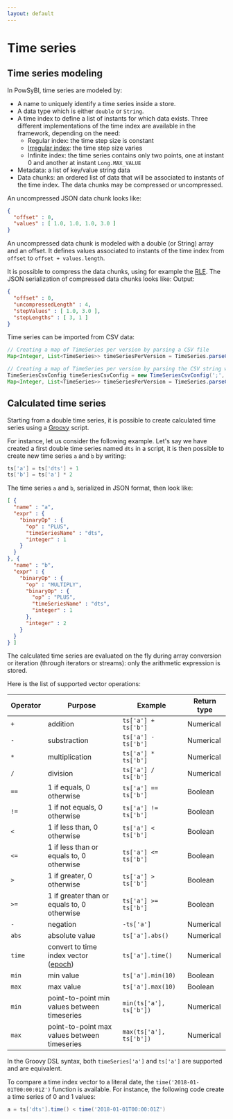 ```yaml
---
layout: default
---
```


# Time series

## Time series modeling

In PowSyBl, time series are modeled by:
- A name to uniquely identify a time series inside a store.
- A data type which is either `double` or `String`.
- A time index to define a list of instants for which data exists. Three different implementations of the time index are available
in the framework, depending on the need:
    - Regular index: the time step size is constant
    - [Irregular index](https://en.wikipedia.org/wiki/Unevenly_spaced_time_series): the time step size varies
    - Infinite index: the time series contains only two points, one at instant 0 and another at instant `Long.MAX_VALUE`
- Metadata: a list of key/value string data
- Data chunks: an ordered list of data that will be associated to instants of the time index. The data chunks may be compressed or uncompressed.

An uncompressed JSON data chunk looks like:
```json
{
  "offset" : 0,
  "values" : [ 1.0, 1.0, 1.0, 3.0 ]
}
```
An uncompressed data chunk is modeled with a double (or String) array and an offset. 
It defines values associated to instants of the time index from `offset` to `offset + values.length`.

It is possible to compress the data chunks, using for example the [RLE](https://fr.wikipedia.org/wiki/Run-length_encoding).
The JSON serialization of compressed data chunks looks like:
Output:
```json
{
  "offset" : 0,
  "uncompressedLength" : 4,
  "stepValues" : [ 1.0, 3.0 ],
  "stepLengths" : [ 3, 1 ]
}
```

Time series can be imported from CSV data:
```java
// Creating a map of TimeSeries per version by parsing a CSV file
Map<Integer, List<TimeSeries>> timeSeriesPerVersion = TimeSeries.parseCsv(pathToCSV);

// Creating a map of TimeSeries per version by parsing the CSV string with a specified configuration
TimeSeriesCsvConfig timeSeriesCsvConfig = new TimeSeriesCsvConfig(';', true, TimeFormat.MILLIS);
Map<Integer, List<TimeSeries>> timeSeriesPerVersion = TimeSeries.parseCsv(csvAsString, timeSeriesCsvConfig);
```

## Calculated time series

Starting from a double time series, it is possible to create calculated time series using a [Groovy](http://groovy-lang.org/)
script.

For instance, let us consider the following example.
Let's say we have created a first double time series named `dts` in a script, it is then possible 
to create new time series `a` and `b` by writing:

```groovy
ts['a'] = ts['dts'] + 1
ts['b'] = ts['a'] * 2
```
The time series `a` and `b`, serialized in JSON format, then look like:
```json
[ {
  "name" : "a",
  "expr" : {
    "binaryOp" : {
      "op" : "PLUS",
      "timeSeriesName" : "dts",
      "integer" : 1
    }
  }
}, {
  "name" : "b",
  "expr" : {
    "binaryOp" : {
      "op" : "MULTIPLY",
      "binaryOp" : {
        "op" : "PLUS",
        "timeSeriesName" : "dts",
        "integer" : 1
      },
      "integer" : 2
    }
  }
} ]
```
The calculated time series are evaluated on the fly during array conversion or iteration 
(through iterators or streams): only the arithmetic expression is stored.

Here is the list of supported vector operations:

| Operator | Purpose                                                                         | Example                 | Return type |
|----------|---------------------------------------------------------------------------------|-------------------------|-------------|
| `+`      | addition                                                                        | `ts['a'] + ts['b']`     | Numerical   |
| `-`      | substraction                                                                    | `ts['a'] - ts['b']`     | Numerical   |
| `*`      | multiplication                                                                  | `ts['a'] * ts['b']`     | Numerical   |
| `/`      | division                                                                        | `ts['a'] / ts['b']`     | Numerical   |
| `==`     | 1 if equals, 0 otherwise                                                        | `ts['a'] == ts['b']`    | Boolean     |
| `!=`     | 1 if not equals, 0 otherwise                                                    | `ts['a'] != ts['b']`    | Boolean     |
| `<`      | 1 if less than, 0 otherwise                                                     | `ts['a'] < ts['b']`     | Boolean     |
| `<=`     | 1 if less than or equals to, 0 otherwise                                        | `ts['a'] <= ts['b']`    | Boolean     |
| `>`      | 1 if greater, 0 otherwise                                                       | `ts['a'] > ts['b']`     | Boolean     |
| `>=`     | 1 if greater than or equals to, 0 otherwise                                     | `ts['a'] >= ts['b']`    | Boolean     |
| `-`      | negation                                                                        | `-ts['a']`              | Numerical   |
| `abs`    | absolute value                                                                  | `ts['a'].abs()`         | Numerical   |
| `time`   | convert to time index vector ([epoch](https://en.wikipedia.org/wiki/Unix_time)) | `ts['a'].time()`        | Numerical   |
| `min`    | min value                                                                       | `ts['a'].min(10)`       | Boolean     |
| `max`    | max value                                                                       | `ts['a'].max(10)`       | Boolean     |
| `min`    | point-to-point min values between timeseries                                    | `min(ts['a'], ts['b'])` | Numerical   |
| `max`    | point-to-point max values between timeseries                                    | `max(ts['a'], ts['b'])` | Numerical   |

In the Groovy DSL syntax, both `timeSeries['a']` and `ts['a']` are supported and are equivalent.

To compare a time index vector to a literal date, the `time('2018-01-01T00:00:01Z')` function is available. For instance, the
following code create a time series of 0 and 1 values:
```groovy
a = ts['dts'].time() < time('2018-01-01T00:00:01Z')
```

